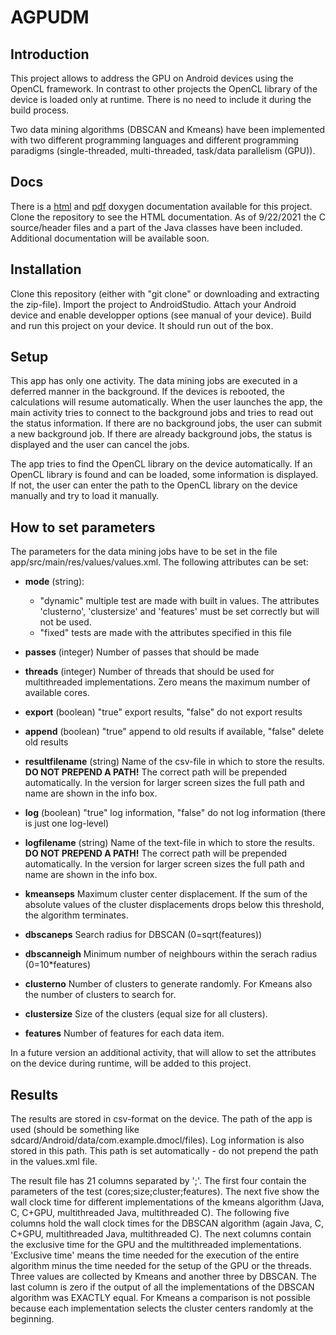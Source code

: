# AGPUDM

## Introduction

This project allows to address the GPU on Android devices using the OpenCL framework. 
In contrast to other projects the OpenCL library of the device is loaded only at runtime. There is no need to 
include it during the build process.

Two data mining algorithms 
(DBSCAN and Kmeans) have been implemented with two different programming languages and different programming
paradigms (single-threaded, multi-threaded, task/data parallelism (GPU)).

## Docs

There is a [html](app/doc/html/index.html) and [pdf](app/doc/latex/refman.pdf) doxygen documentation available for this project. 
Clone the repository to see the HTML documentation.
As of 9/22/2021 the 
C source/header files and a part of the Java classes have been included.  
Additional documentation will be available soon.


## Installation

Clone this repository (either with "git clone" or downloading and extracting the zip-file). Import the project
to AndroidStudio. Attach your Android device and enable developper options (see manual of your device). Build and
run this project on your device. It should run out of the box. 

## Setup

This app has only one activity. The data mining jobs are executed in a deferred manner in the background.
If the devices is rebooted, the calculations will resume automatically. When the user launches the app,
the main activity tries to connect to the background jobs and tries to read out the status information.
If there are no background jobs, the user can submit a new background job. If there are already 
background jobs, the status is displayed and the user can cancel the jobs. 

The app tries to find the OpenCL library on the device automatically. If an OpenCL library is found and
can be loaded, some information is displayed. If not, the user can enter the path to the OpenCL library
on the device manually and try to load it manually. 

## How to set parameters

The parameters for the data mining jobs have to be set in the file app/src/main/res/values/values.xml. 
The following attributes can be set:

* **mode** (string): 
  * "dynamic" multiple test are made with built in values. The attributes 'clusterno', 'clustersize'
     and 'features' must be set correctly but will not be used.
  * "fixed" tests are made with the attributes specified in this file
  
* **passes** (integer) Number of passes that should be made
* **threads** (integer) Number of threads that should be used for multithreaded implementations. Zero means
  the maximum number of available cores.
* **export** (boolean) "true" export results, "false" do not export results
* **append** (boolean) "true" append to old results if available, "false" delete old results
* **resultfilename** (string) Name of the csv-file in which to store the results. **DO NOT PREPEND A PATH!** The 
  correct path will be prepended automatically. In the version for larger screen sizes the full path and name
  are shown in the info box.
* **log** (boolean) "true" log information, "false" do not log information (there is just one log-level)
* **logfilename** (string) Name of the text-file in which to store the results. **DO NOT PREPEND A PATH!** The 
  correct path will be prepended automatically. In the version for larger screen sizes the full path and name
  are shown in the info box.
* **kmeanseps** Maximum cluster center displacement. If the sum of the absolute values of the cluster
  displacements drops below this threshold, the algorithm terminates. 
* **dbscaneps** Search radius for DBSCAN (0=sqrt(features))
* **dbscanneigh** Minimum number of neighbours within the serach radius (0=10*features)
* **clusterno** Number of clusters to generate randomly. For Kmeans also the number of clusters to 
  search for.
* **clustersize** Size of the clusters (equal size for all clusters). 
* **features** Number of features for each data item.

In a future version an additional activity, that will allow to set the attributes on the device during runtime, 
will be added to this project.    

## Results

The results are stored in csv-format on the device. The path of the app is used 
(should be something like sdcard/Android/data/com.example.dmocl/files).
Log information is also stored in this path. This path is set automatically - do not prepend the path
in the values.xml file.

The result file has 21 columns separated by ';'. The first four contain the
parameters of the test (cores;size;cluster;features). The 
next five show the wall clock time for different 
implementations of the kmeans algorithm
(Java, C, C+GPU, multithreaded Java, multithreaded C). The
following five columns hold the wall clock times for the 
DBSCAN algorithm (again Java, C, C+GPU, multithreaded Java,
multithreaded C). The next columns contain the 
exclusive time for the GPU and the multithreaded implementations.
'Exclusive time' means the time needed for the execution of the
entire algorithm minus the time needed for the setup of the GPU or 
the threads. Three values are collected by Kmeans and another
three by DBSCAN. The last column is zero if the output of all
the implementations of the DBSCAN algorithm was EXACTLY equal. 
For Kmeans a comparison is not possible because each implementation
selects the cluster centers randomly at the beginning.


